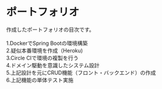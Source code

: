 
# ポートフォリオ

作成したポートフォリオの目次です。<br><br>
1.DockerでSpring Bootの環境構築<br>
2.疑似本番環境を作成（Heroku)<br>
3.Circle CIで環境の複製を行う<br>
4.ドメイン駆動を意識したシステム設計<br>
5.上記設計を元にCRUD機能（フロント・バックエンド）の作成<br>
6.上記機能の単体テスト実施<br>

<br><br>


